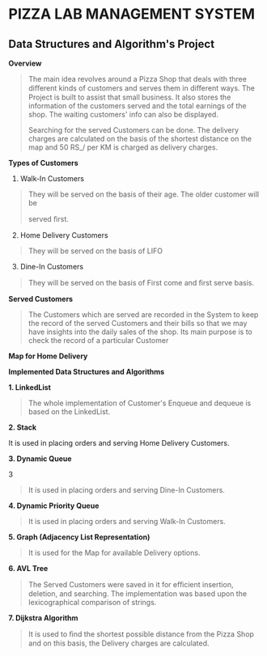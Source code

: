 

# PIZZA LAB MANAGEMENT SYSTEM

## Data Structures and Algorithm's Project







 **Overview**

> The main idea revolves around a Pizza Shop that deals with three
> diﬀerent kinds of customers and serves them in diﬀerent ways. The
> Project is built to assist that small business. It also stores the
> information of the customers served and the total earnings of the
> shop. The waiting customers' info can also be displayed.
>
> Searching for the served Customers can be done. The delivery charges
> are calculated on the basis of the shortest distance on the map and 50 RS_/ per KM is charged as delivery charges.
>
 **Types of Customers**

 1. Walk-In Customers
>
> They will be served on the basis of their age. The older customer will
> be
>
> served ﬁrst.
>
 2. Home Delivery Customers
>
> They will be served on the basis of LIFO
>
 3. Dine-In Customers
>
> They will be served on the basis of First come and ﬁrst serve basis.
>
 **Served Customers**
>
> The Customers which are served are recorded in the System to keep the
> record of the served Customers and their bills so that we may have
> insights into the daily sales of the shop. Its main purpose is to
> check the record of a particular Customer


 **Map for Home Delivery**

 **Implemented Data Structures and Algorithms**

**1. LinkedList**

> The whole implementation of Customer's Enqueue and dequeue is based on
> the LinkedList.
>
**2. Stack**

It is used in placing orders and serving Home Delivery Customers.

**3. Dynamic Queue**

3



> It is used in placing orders and serving Dine-In Customers.

**4. Dynamic Priority Queue**

> It is used in placing orders and serving Walk-In Customers.

**5. Graph (Adjacency List Representation)**

> It is used for the Map for available Delivery options.

 **6. AVL Tree**

> The Served Customers were saved in it for eﬃcient insertion, deletion,
> and searching. The implementation was based upon the
> lexicographical comparison of strings.

 **7. Dijkstra Algorithm**

> It is used to ﬁnd the shortest possible distance from the Pizza Shop and
> on this basis, the Delivery charges are calculated.
